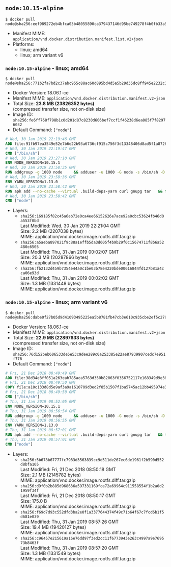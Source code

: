 ## `node:10.15-alpine`

```console
$ docker pull node@sha256:eef989272eb4bfca03b48055890ca379437146d95be749278f4b0fb33a537e43
```

-	Manifest MIME: `application/vnd.docker.distribution.manifest.list.v2+json`
-	Platforms:
	-	linux; amd64
	-	linux; arm variant v6

### `node:10.15-alpine` - linux; amd64

```console
$ docker pull node@sha256:771b2fa7bd2c37abc955c88ac60d895bd4d5a5b29d35dc8ff945e2232c3937a7
```

-	Docker Version: 18.06.1-ce
-	Manifest MIME: `application/vnd.docker.distribution.manifest.v2+json`
-	Total Size: **23.8 MB (23826352 bytes)**  
	(compressed transfer size, not on-disk size)
-	Image ID: `sha256:fe6ff768f798b1c0d201d87c8230d606bef7ccf1f46238d6ea085f7f82976032`
-	Default Command: `["node"]`

```dockerfile
# Wed, 30 Jan 2019 22:19:46 GMT
ADD file:91fb97ea3549e52e7b6e22b93a6736cf915c756f3d13348406d8ad5f1a872680 in / 
# Wed, 30 Jan 2019 22:19:47 GMT
CMD ["/bin/sh"]
# Wed, 30 Jan 2019 23:27:10 GMT
ENV NODE_VERSION=10.15.1
# Wed, 30 Jan 2019 23:58:35 GMT
RUN addgroup -g 1000 node     && adduser -u 1000 -G node -s /bin/sh -D node     && apk add --no-cache         libstdc++     && apk add --no-cache --virtual .build-deps         binutils-gold         curl         g++         gcc         gnupg         libgcc         linux-headers         make         python   && for key in     94AE36675C464D64BAFA68DD7434390BDBE9B9C5     FD3A5288F042B6850C66B31F09FE44734EB7990E     71DCFD284A79C3B38668286BC97EC7A07EDE3FC1     DD8F2338BAE7501E3DD5AC78C273792F7D83545D     C4F0DFFF4E8C1A8236409D08E73BC641CC11F4C8     B9AE9905FFD7803F25714661B63B535A4C206CA9     77984A986EBC2AA786BC0F66B01FBB92821C587A     8FCCA13FEF1D0C2E91008E09770F7A9A5AE15600     4ED778F539E3634C779C87C6D7062848A1AB005C     A48C2BEE680E841632CD4E44F07496B3EB3C1762     B9E2F5981AA6E0CD28160D9FF13993A75599653C   ; do     gpg --batch --keyserver hkp://p80.pool.sks-keyservers.net:80 --recv-keys "$key" ||     gpg --batch --keyserver hkp://ipv4.pool.sks-keyservers.net --recv-keys "$key" ||     gpg --batch --keyserver hkp://pgp.mit.edu:80 --recv-keys "$key" ;   done     && curl -fsSLO --compressed "https://nodejs.org/dist/v$NODE_VERSION/node-v$NODE_VERSION.tar.xz"     && curl -fsSLO --compressed "https://nodejs.org/dist/v$NODE_VERSION/SHASUMS256.txt.asc"     && gpg --batch --decrypt --output SHASUMS256.txt SHASUMS256.txt.asc     && grep " node-v$NODE_VERSION.tar.xz\$" SHASUMS256.txt | sha256sum -c -     && tar -xf "node-v$NODE_VERSION.tar.xz"     && cd "node-v$NODE_VERSION"     && ./configure     && make -j$(getconf _NPROCESSORS_ONLN)     && make install     && apk del .build-deps     && cd ..     && rm -Rf "node-v$NODE_VERSION"     && rm "node-v$NODE_VERSION.tar.xz" SHASUMS256.txt.asc SHASUMS256.txt
# Wed, 30 Jan 2019 23:58:36 GMT
ENV YARN_VERSION=1.13.0
# Wed, 30 Jan 2019 23:58:42 GMT
RUN apk add --no-cache --virtual .build-deps-yarn curl gnupg tar   && for key in     6A010C5166006599AA17F08146C2130DFD2497F5   ; do     gpg --batch --keyserver hkp://p80.pool.sks-keyservers.net:80 --recv-keys "$key" ||     gpg --batch --keyserver hkp://ipv4.pool.sks-keyservers.net --recv-keys "$key" ||     gpg --batch --keyserver hkp://pgp.mit.edu:80 --recv-keys "$key" ;   done   && curl -fsSLO --compressed "https://yarnpkg.com/downloads/$YARN_VERSION/yarn-v$YARN_VERSION.tar.gz"   && curl -fsSLO --compressed "https://yarnpkg.com/downloads/$YARN_VERSION/yarn-v$YARN_VERSION.tar.gz.asc"   && gpg --batch --verify yarn-v$YARN_VERSION.tar.gz.asc yarn-v$YARN_VERSION.tar.gz   && mkdir -p /opt   && tar -xzf yarn-v$YARN_VERSION.tar.gz -C /opt/   && ln -s /opt/yarn-v$YARN_VERSION/bin/yarn /usr/local/bin/yarn   && ln -s /opt/yarn-v$YARN_VERSION/bin/yarnpkg /usr/local/bin/yarnpkg   && rm yarn-v$YARN_VERSION.tar.gz.asc yarn-v$YARN_VERSION.tar.gz   && apk del .build-deps-yarn
# Wed, 30 Jan 2019 23:58:42 GMT
CMD ["node"]
```

-	Layers:
	-	`sha256:169185f82c45a6eb72e0ca4ee66152626e7ace92a0cbc53624fb46d0a553f0bd`  
		Last Modified: Wed, 30 Jan 2019 22:21:04 GMT  
		Size: 2.2 MB (2207038 bytes)  
		MIME: application/vnd.docker.image.rootfs.diff.tar.gzip
	-	`sha256:a5aeba897021f9c88a1effb5da3d605f4b9b29f0c15674711f8b6a52480c6505`  
		Last Modified: Thu, 31 Jan 2019 00:02:07 GMT  
		Size: 20.3 MB (20287866 bytes)  
		MIME: application/vnd.docker.image.rootfs.diff.tar.gzip
	-	`sha256:fb2132d459b7354e44a0c1be03b78e4220bde00616844fd127b81a4cca06e93d`  
		Last Modified: Thu, 31 Jan 2019 00:02:02 GMT  
		Size: 1.3 MB (1331448 bytes)  
		MIME: application/vnd.docker.image.rootfs.diff.tar.gzip

### `node:10.15-alpine` - linux; arm variant v6

```console
$ docker pull node@sha256:dabe0f27b05d9d41093495225ea5b8781fb47cb3e610c935cbe2ef5c279d4b19
```

-	Docker Version: 18.06.1-ce
-	Manifest MIME: `application/vnd.docker.distribution.manifest.v2+json`
-	Total Size: **22.9 MB (22897633 bytes)**  
	(compressed transfer size, not on-disk size)
-	Image ID: `sha256:76d152beb606533de5e53c9dee289c0a253385e22ae87939907cedc7e951f776`
-	Default Command: `["node"]`

```dockerfile
# Fri, 21 Dec 2018 08:49:49 GMT
ADD file:38d34e3ff051a263eab785aca5763d350b82063f0356752117e168349d9e3811 in / 
# Fri, 21 Dec 2018 08:49:50 GMT
COPY file:a10c133d8d5e9af3a9a1610709d3ed2f85b1507f1ba5745ac12bb495974e3fe6 in /etc/localtime 
# Fri, 21 Dec 2018 08:49:50 GMT
CMD ["/bin/sh"]
# Thu, 31 Jan 2019 08:52:05 GMT
ENV NODE_VERSION=10.15.1
# Thu, 31 Jan 2019 08:56:54 GMT
RUN addgroup -g 1000 node     && adduser -u 1000 -G node -s /bin/sh -D node     && apk add --no-cache         libstdc++     && apk add --no-cache --virtual .build-deps         binutils-gold         curl         g++         gcc         gnupg         libgcc         linux-headers         make         python   && for key in     94AE36675C464D64BAFA68DD7434390BDBE9B9C5     FD3A5288F042B6850C66B31F09FE44734EB7990E     71DCFD284A79C3B38668286BC97EC7A07EDE3FC1     DD8F2338BAE7501E3DD5AC78C273792F7D83545D     C4F0DFFF4E8C1A8236409D08E73BC641CC11F4C8     B9AE9905FFD7803F25714661B63B535A4C206CA9     77984A986EBC2AA786BC0F66B01FBB92821C587A     8FCCA13FEF1D0C2E91008E09770F7A9A5AE15600     4ED778F539E3634C779C87C6D7062848A1AB005C     A48C2BEE680E841632CD4E44F07496B3EB3C1762     B9E2F5981AA6E0CD28160D9FF13993A75599653C   ; do     gpg --batch --keyserver hkp://p80.pool.sks-keyservers.net:80 --recv-keys "$key" ||     gpg --batch --keyserver hkp://ipv4.pool.sks-keyservers.net --recv-keys "$key" ||     gpg --batch --keyserver hkp://pgp.mit.edu:80 --recv-keys "$key" ;   done     && curl -fsSLO --compressed "https://nodejs.org/dist/v$NODE_VERSION/node-v$NODE_VERSION.tar.xz"     && curl -fsSLO --compressed "https://nodejs.org/dist/v$NODE_VERSION/SHASUMS256.txt.asc"     && gpg --batch --decrypt --output SHASUMS256.txt SHASUMS256.txt.asc     && grep " node-v$NODE_VERSION.tar.xz\$" SHASUMS256.txt | sha256sum -c -     && tar -xf "node-v$NODE_VERSION.tar.xz"     && cd "node-v$NODE_VERSION"     && ./configure     && make -j$(getconf _NPROCESSORS_ONLN)     && make install     && apk del .build-deps     && cd ..     && rm -Rf "node-v$NODE_VERSION"     && rm "node-v$NODE_VERSION.tar.xz" SHASUMS256.txt.asc SHASUMS256.txt
# Thu, 31 Jan 2019 08:56:55 GMT
ENV YARN_VERSION=1.13.0
# Thu, 31 Jan 2019 08:57:01 GMT
RUN apk add --no-cache --virtual .build-deps-yarn curl gnupg tar   && for key in     6A010C5166006599AA17F08146C2130DFD2497F5   ; do     gpg --batch --keyserver hkp://p80.pool.sks-keyservers.net:80 --recv-keys "$key" ||     gpg --batch --keyserver hkp://ipv4.pool.sks-keyservers.net --recv-keys "$key" ||     gpg --batch --keyserver hkp://pgp.mit.edu:80 --recv-keys "$key" ;   done   && curl -fsSLO --compressed "https://yarnpkg.com/downloads/$YARN_VERSION/yarn-v$YARN_VERSION.tar.gz"   && curl -fsSLO --compressed "https://yarnpkg.com/downloads/$YARN_VERSION/yarn-v$YARN_VERSION.tar.gz.asc"   && gpg --batch --verify yarn-v$YARN_VERSION.tar.gz.asc yarn-v$YARN_VERSION.tar.gz   && mkdir -p /opt   && tar -xzf yarn-v$YARN_VERSION.tar.gz -C /opt/   && ln -s /opt/yarn-v$YARN_VERSION/bin/yarn /usr/local/bin/yarn   && ln -s /opt/yarn-v$YARN_VERSION/bin/yarnpkg /usr/local/bin/yarnpkg   && rm yarn-v$YARN_VERSION.tar.gz.asc yarn-v$YARN_VERSION.tar.gz   && apk del .build-deps-yarn
# Thu, 31 Jan 2019 08:57:01 GMT
CMD ["node"]
```

-	Layers:
	-	`sha256:5b678b67777fc7983d3563839cc9d511de267ec6de1961f2b590d552d8bfa105`  
		Last Modified: Fri, 21 Dec 2018 08:50:18 GMT  
		Size: 2.1 MB (2145782 bytes)  
		MIME: application/vnd.docker.image.rootfs.diff.tar.gzip
	-	`sha256:d9f0b2b885d968636a597331169fce72a69964c911558554f1b2a0d21959f34f`  
		Last Modified: Fri, 21 Dec 2018 08:50:17 GMT  
		Size: 175.0 B  
		MIME: application/vnd.docker.image.rootfs.diff.tar.gzip
	-	`sha256:f69d7d93c552dfd3ba2e0f1a3377644374f49c71b64f67c7fcd6b1f5d681e039`  
		Last Modified: Thu, 31 Jan 2019 08:57:26 GMT  
		Size: 19.4 MB (19420127 bytes)  
		MIME: application/vnd.docker.image.rootfs.diff.tar.gzip
	-	`sha256:c96457e215619a16e76dd97f3ed2cc11f6773943e263c4997a9e769573b8463f`  
		Last Modified: Thu, 31 Jan 2019 08:57:20 GMT  
		Size: 1.3 MB (1331549 bytes)  
		MIME: application/vnd.docker.image.rootfs.diff.tar.gzip
